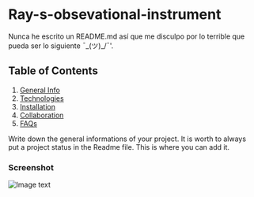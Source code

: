 # Ray-s-obsevational-instrument
Nunca he escrito un README.md así que me disculpo por lo terrible que pueda ser lo siguiente ¯\_(ツ)_/¯'.

## Table of Contents
1. [General Info](#general-info)
2. [Technologies](#technologies)
3. [Installation](#installation)
4. [Collaboration](#collaboration)
5. [FAQs](#faqs)

<a name="general-info"></a>
Write down the general informations of your project. It is worth to always put a project status in the Readme file. This is where you can add it. 
### Screenshot
![Image text](/path/to/the/screenshot.png)